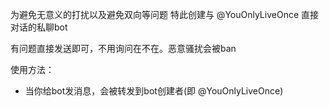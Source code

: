 为避免无意义的打扰以及避免双向等问题
特此创建与 @YouOnlyLiveOnce 直接对话的私聊bot

有问题直接发送即可，不用询问在不在。恶意骚扰会被ban

使用方法：
- 当你给bot发消息，会被转发到bot创建者(即 @YouOnlyLiveOnce)
